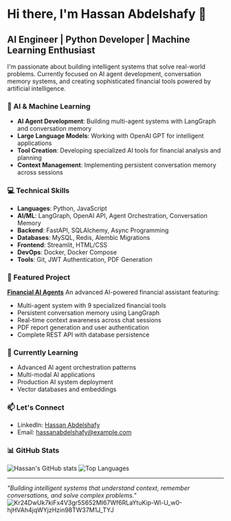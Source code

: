 # Hi there, I'm Hassan Abdelshafy 👋

## AI Engineer | Python Developer | Machine Learning Enthusiast

I'm passionate about building intelligent systems that solve real-world problems. Currently focused on AI agent development, conversation memory systems, and creating sophisticated financial tools powered by artificial intelligence.

### 🤖 AI & Machine Learning
- **AI Agent Development**: Building multi-agent systems with LangGraph and conversation memory
- **Large Language Models**: Working with OpenAI GPT for intelligent applications
- **Tool Creation**: Developing specialized AI tools for financial analysis and planning
- **Context Management**: Implementing persistent conversation memory across sessions

### 💻 Technical Skills
- **Languages**: Python, JavaScript
- **AI/ML**: LangGraph, OpenAI API, Agent Orchestration, Conversation Memory
- **Backend**: FastAPI, SQLAlchemy, Async Programming
- **Databases**: MySQL, Redis, Alembic Migrations
- **Frontend**: Streamlit, HTML/CSS
- **DevOps**: Docker, Docker Compose
- **Tools**: Git, JWT Authentication, PDF Generation

### 🚀 Featured Project

**[Financial AI Agents](https://github.com/HassanAbdelshafy21/financial-ai-agents)**
An advanced AI-powered financial assistant featuring:
- Multi-agent system with 9 specialized financial tools
- Persistent conversation memory using LangGraph
- Real-time context awareness across chat sessions
- PDF report generation and user authentication
- Complete REST API with database persistence

### 🌱 Currently Learning
- Advanced AI agent orchestration patterns
- Multi-modal AI applications
- Production AI system deployment
- Vector databases and embeddings

### 📫 Let's Connect
- LinkedIn: [Hassan Abdelshafy](https://linkedin.com/in/hassan-abdelshafy)
- Email: hassanabdelshafy@example.com

### 📊 GitHub Stats
![Hassan's GitHub stats](https://github-readme-stats.vercel.app/api?username=HassanAbdelshafy21&show_icons=true&theme=dark)
![Top Languages](https://github-readme-stats.vercel.app/api/top-langs/?username=HassanAbdelshafy21&layout=compact&theme=dark)

---
*"Building intelligent systems that understand context, remember conversations, and solve complex problems."*
![Kr24DwUk7kiFx4V3gr5S652MI67Wf6RLaYtuKip-Wl-U_w0-hjHVAh4jqWYjzHzin98TW37M1J_TYJ](https://user-images.githubusercontent.com/94930553/151575516-fa3a5314-1db9-4f56-b2dc-55bce31f0e5c.gif)

<!--
**HassanAbdelshafy21/HassanAbdelshafy21** is a ✨ _special_ ✨ repository because its `README.md` (this file) appears on your GitHub profile.

Here are some ideas to get you started:

- 🔭 I’m currently working on ...
🌱 I’m currently learning ...
- 👯 I’m looking to collaborate on ...
- 🤔 I’m looking for help with ...
- 💬 Ask me about ...
- 📫 How to reach me: ...
- 😄 Pronouns: ...
- ⚡ Fun fact: ...
-->
